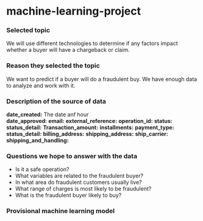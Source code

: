 # machine-learning-project
### Selected topic
We will use different technologies to determine if any factors impact whether a buyer will have a chargeback or claim.

### Reason they selected the topic
We want to predict if a buyer will do a fraudulent buy.
We have enough data to analyze and work with it. 

### Description of the source of data
**date_created:** The date anf hour  
**date_approved:**
**email:**
**external_reference:**
**operation_id:**
**status:**
**status_detail:**
**Transaction_amount:**
**installments:**
**payment_type:**
**status_detail:**
**billing_address:**
**shipping_address:**
**ship_carrier:**
**shipping_and_handling:**

### Questions we hope to answer with the data

- Is it a safe operation?
- What variables are related to the fraudulent buyer?
- In what area do fraudulent customers usually live?
- What range of charges is most likely to be fraudulent?
- What is the fraudulent buyer likely to buy?

### Provisional machine learning model
